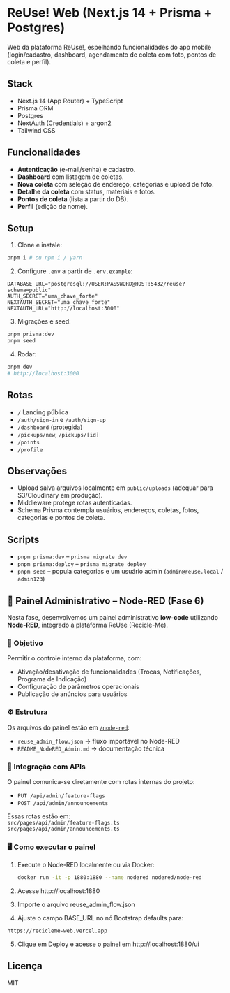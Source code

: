 # ReUse! Web (Next.js 14 + Prisma + Postgres)

Web da plataforma ReUse!, espelhando funcionalidades do app mobile (login/cadastro, dashboard, agendamento de coleta com foto, pontos de coleta e perfil).

## Stack
- Next.js 14 (App Router) + TypeScript
- Prisma ORM
- Postgres
- NextAuth (Credentials) + argon2
- Tailwind CSS

## Funcionalidades
- **Autenticação** (e-mail/senha) e cadastro.
- **Dashboard** com listagem de coletas.
- **Nova coleta** com seleção de endereço, categorias e upload de foto.
- **Detalhe da coleta** com status, materiais e fotos.
- **Pontos de coleta** (lista a partir do DB).
- **Perfil** (edição de nome).

## Setup

1. Clone e instale:
```bash
pnpm i # ou npm i / yarn
```
2. Configure `.env` a partir de `.env.example`:
```
DATABASE_URL="postgresql://USER:PASSWORD@HOST:5432/reuse?schema=public"
AUTH_SECRET="uma_chave_forte"
NEXTAUTH_SECRET="uma_chave_forte"
NEXTAUTH_URL="http://localhost:3000"
```
3. Migrações e seed:
```bash
pnpm prisma:dev
pnpm seed
```
4. Rodar:
```bash
pnpm dev
# http://localhost:3000
```

## Rotas
- `/` Landing pública
- `/auth/sign-in` e `/auth/sign-up`
- `/dashboard` (protegida)
- `/pickups/new`, `/pickups/[id]`
- `/points`
- `/profile`

## Observações
- Upload salva arquivos localmente em `public/uploads` (adequar para S3/Cloudinary em produção).
- Middleware protege rotas autenticadas.
- Schema Prisma contempla usuários, endereços, coletas, fotos, categorias e pontos de coleta.

## Scripts
- `pnpm prisma:dev` – `prisma migrate dev`
- `pnpm prisma:deploy` – `prisma migrate deploy`
- `pnpm seed` – popula categorias e um usuário admin (`admin@reuse.local` / `admin123`)

## 🧩 Painel Administrativo – Node-RED (Fase 6)

Nesta fase, desenvolvemos um painel administrativo **low-code** utilizando **Node-RED**, integrado à plataforma ReUse (Recicle-Me).

### 🚀 Objetivo
Permitir o controle interno da plataforma, com:
- Ativação/desativação de funcionalidades (Trocas, Notificações, Programa de Indicação)
- Configuração de parâmetros operacionais
- Publicação de anúncios para usuários

### ⚙️ Estrutura
Os arquivos do painel estão em [`/node-red`](./node-red):

- `reuse_admin_flow.json` → fluxo importável no Node-RED  
- `README_NodeRED_Admin.md` → documentação técnica

### 🔗 Integração com APIs
O painel comunica-se diretamente com rotas internas do projeto:
- `PUT /api/admin/feature-flags`  
- `POST /api/admin/announcements`  

Essas rotas estão em:  
`src/pages/api/admin/feature-flags.ts`  
`src/pages/api/admin/announcements.ts`

### 🖥️ Como executar o painel
1. Execute o Node-RED localmente ou via Docker:
   ```bash
   docker run -it -p 1880:1880 --name nodered nodered/node-red
2. Acesse http://localhost:1880

3. Importe o arquivo reuse_admin_flow.json

4. Ajuste o campo BASE_URL no nó Bootstrap defaults para:

```bash
https://recicleme-web.vercel.app
```


5. Clique em Deploy e acesse o painel em http://localhost:1880/ui

## Licença
MIT
